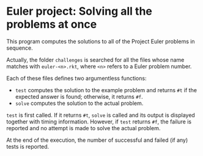 # Euler project: Solving all the problems at once

This program computes the solutions to all of the Project Euler problems in
sequence.

Actually, the folder `challenges` is searched for all the files whose name
matches with `euler-<n>.rkt`, where `<n>` refers to a Euler problem number.

Each of these files defines two argumentless functions:
  * `test` computes the solution to the example problem and returns `#t` if
     the expected answer is found; otherwise, it returns `#f`.
  * `solve` computes the solution to the actual problem.

`test` is first called. If it returns `#t`, `solve` is called and its output is
displayed together with timing information. However, if `test` returns `#f`, the
failure is reported and no attempt is made to solve the actual problem.

At the end of the execution, the number of successful and failed (if any) tests
is reported.
